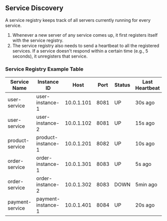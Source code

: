 ## Service Discovery

A service registry keeps track of all servers currently running for every service.

1. Whenever a new server of any service comes up, it first registers itself with the service registry.
2. The service registry also needs to send a heartbeat to all the registered services. If a service doesn't respond within a certain time (e.g., 5 seconds), it unregisters that service.

### Service Registry Example Table

| Service Name   | Instance ID       | Host         | Port  | Status    | Last Heartbeat |
|----------------|-------------------|--------------|-------|-----------|----------------|
| user-service   | user-instance-1   | 10.0.1.101   | 8081  | UP        | 30s ago        |
| user-service   | user-instance-2   | 10.0.1.102   | 8081  | UP        | 15s ago        |
| product-service| product-instance-1| 10.0.1.201   | 8082  | UP        | 10s ago        |
| order-service  | order-instance-1  | 10.0.1.301   | 8083  | UP        | 5s ago         |
| order-service  | order-instance-2  | 10.0.1.302   | 8083  | DOWN      | 5min ago       |
| payment-service| payment-instance-1| 10.0.1.401   | 8084  | UP        | 20s ago        |